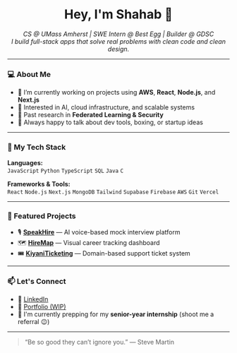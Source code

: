 <h1 align="center">Hey, I'm Shahab 👋</h1>

<p align="center">
  <em>CS @ UMass Amherst | SWE Intern @ Best Egg | Builder @ GDSC</em><br>
  <em>I build full-stack apps that solve real problems with clean code and clean design.</em>
</p>

---

### 💻 About Me

- 🔭 I’m currently working on projects using **AWS**, **React**, **Node.js**, and **Next.js**
- 🧠 Interested in AI, cloud infrastructure, and scalable systems
- 🧪 Past research in **Federated Learning & Security**
- 💬 Always happy to talk about dev tools, boxing, or startup ideas

---

### 🚀 My Tech Stack

**Languages:**  
`JavaScript` `Python` `TypeScript` `SQL` `Java` `C`

**Frameworks & Tools:**  
`React` `Node.js` `Next.js` `MongoDB` `Tailwind` `Supabase` `Firebase` `AWS` `Git` `Vercel`

---

### 📌 Featured Projects

- 🎙️ **[SpeakHire](https://github.com/ShahabKiyani/SpeakHire)** — AI voice-based mock interview platform  
- 🗺️ **[HireMap]([https://github.com/ShahabKiyani/HireMap](https://github.com/ShahabKiyani/HireMap))** — Visual career tracking dashboard  
- 🎟️ **[KiyaniTicketing](https://github.com/ShahabKiyani/KiyaniTicketing)** — Domain-based support ticket system

---

### 📫 Let's Connect

- 💼 [LinkedIn](https://www.linkedin.com/in/shahabkiyani)
- 🧠 [Portfolio (WIP)](https://github.com/ShahabKiyani)
- 🐍 I'm currently prepping for my **senior-year internship** (shoot me a referral 😉)

---

> “Be so good they can’t ignore you.” — Steve Martin
